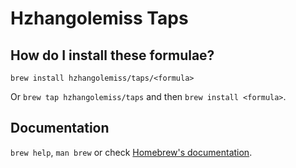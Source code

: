 # Hzhangolemiss Taps

## How do I install these formulae?

`brew install hzhangolemiss/taps/<formula>`

Or `brew tap hzhangolemiss/taps` and then `brew install <formula>`.

## Documentation

`brew help`, `man brew` or check [Homebrew's documentation](https://docs.brew.sh).
